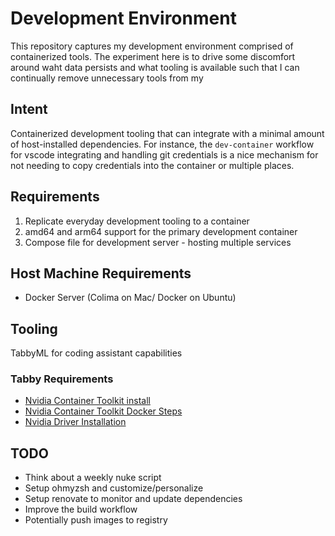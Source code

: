 # Development Environment

This repository captures my development environment comprised of containerized tools. The experiment here is to drive some discomfort around waht data persists and what tooling is available such that I can continually remove unnecessary tools from my 

## Intent
Containerized development tooling that can integrate with a minimal amount of host-installed dependencies. For instance, the `dev-container` workflow for vscode integrating and handling git credentials is a nice mechanism for not needing to copy credentials into the container or multiple places.

## Requirements
1. Replicate everyday development tooling to a container
2. amd64 and arm64 support for the primary development container
3. Compose file for development server - hosting multiple services

## Host Machine Requirements
- Docker Server (Colima on Mac/ Docker on Ubuntu)

## Tooling
TabbyML for coding assistant capabilities


### Tabby Requirements
- [Nvidia Container Toolkit install](https://docs.nvidia.com/datacenter/cloud-native/container-toolkit/latest/install-guide.html#installing-with-apt)
- [Nvidia Container Toolkit Docker Steps](https://docs.nvidia.com/datacenter/cloud-native/container-toolkit/latest/install-guide.html#configuring-docker)
- [Nvidia Driver Installation](https://developer.nvidia.com/cuda-downloads?target_os=Linux&target_arch=x86_64&Distribution=Ubuntu&target_version=22.04&target_type=deb_local)

## TODO
- Think about a weekly nuke script
- Setup ohmyzsh and customize/personalize
- Setup renovate to monitor and update dependencies
- Improve the build workflow
- Potentially push images to registry
